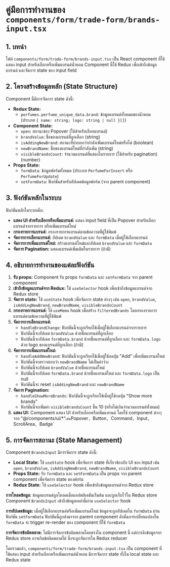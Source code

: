 # คู่มือการทำงานของ `components/form/trade-form/brands-input.tsx`

## 1. บทนำ

ไฟล์ `components/form/trade-form/brands-input.tsx` เป็น React component ที่ใช้แสดง input สำหรับเลือกหรือเพิ่มแบรนด์น้ำหอม Component นี้ใช้ Redux เพื่อเข้าถึงข้อมูลแบรนด์ และจัดการ state ของ input field

## 2. โครงสร้างข้อมูลหลัก (State Structure)

Component นี้มีการจัดการ state ดังนี้:

*   **Redux State:**
    *   `perfumes.perfume_unique_data.brand`: ข้อมูลแบรนด์ทั้งหมดของน้ำหอม (ประเภท `{ name: string; logo: string | null }[]`)
*   **Component State:**
    *   `open`: สถานะของ Popover (ใช้สำหรับเลือกแบรนด์)
    *   `brandValue`: ชื่อของแบรนด์ที่ถูกเลือก (string)
    *   `isAddingNewBrand`: สถานะที่บ่งบอกว่ากำลังเพิ่มแบรนด์ใหม่หรือไม่ (boolean)
    *   `newBrandName`: ชื่อของแบรนด์ใหม่ที่กำลังเพิ่ม (string)
    *   `visibleBrandsCount`: จำนวนแบรนด์ที่แสดงในรายการ (ใช้สำหรับ pagination) (number)
*   **Props State:**
    *   `formData`: ข้อมูลฟอร์มทั้งหมด (ประเภท `PerfumeForInsert` หรือ `PerfumeForUpdate`)
    *   `setFormData`: ฟังก์ชันสำหรับอัปเดตข้อมูลฟอร์ม (จาก parent component)

## 3. ฟังก์ชันหลักในระบบ

ฟังก์ชันหลักในระบบคือ:

*   **แสดง UI สำหรับเลือกหรือเพิ่มแบรนด์:** แสดง input field ที่เป็น Popover สำหรับเลือกแบรนด์จากรายการ หรือเพิ่มแบรนด์ใหม่
*   **กรองรายการแบรนด์:** กรองรายการแบรนด์ตามข้อความที่ผู้ใช้พิมพ์
*   **จัดการการเลือกแบรนด์:** อัปเดต `brandValue` และ `formData` เมื่อผู้ใช้เลือกแบรนด์
*   **จัดการการเพิ่มแบรนด์ใหม่:** สร้างแบรนด์ใหม่และอัปเดต `brandValue` และ `formData`
*   **จัดการ Pagination:** แสดงแบรนด์เพิ่มเติมในรายการ (ถ้ามี)

## 4. อธิบายการทำงานของแต่ละฟังก์ชัน

1.  **รับ props:** Component รับ props `formData` และ `setFormData` จาก parent component
2.  **เข้าถึงข้อมูลแบรนด์จาก Redux:** ใช้ `useSelector` hook เพื่อเข้าถึงข้อมูลแบรนด์จาก Redux store
3.  **จัดการ state:** ใช้ `useState` hook เพื่อจัดการ state ต่างๆ เช่น `open`, `brandValue`, `isAddingNewBrand`, `newBrandName`, `visibleBrandsCount`
4.  **กรองรายการแบรนด์:** ใช้ `useMemo` hook เพื่อสร้าง `filteredBrands` โดยกรองรายการแบรนด์ตามข้อความที่ผู้ใช้พิมพ์
5.  **จัดการการเลือกแบรนด์:**
    *   `handleBrandChange`: ฟังก์ชันนี้จะถูกเรียกใช้เมื่อผู้ใช้เลือกแบรนด์จากรายการ
    *   ฟังก์ชันนี้จะอัปเดต `brandValue` ด้วยชื่อแบรนด์ที่ถูกเลือก
    *   ฟังก์ชันนี้จะอัปเดต `formData.brand` ด้วยชื่อแบรนด์ที่ถูกเลือก และ `formData.logo` ด้วย logo ของแบรนด์ที่ถูกเลือก (ถ้ามี)
6.  **จัดการการเพิ่มแบรนด์ใหม่:**
    *   `handleAddNewBrand`: ฟังก์ชันนี้จะถูกเรียกใช้เมื่อผู้ใช้กดปุ่ม "Add" เพื่อเพิ่มแบรนด์ใหม่
    *   ฟังก์ชันนี้จะตรวจสอบว่า `newBrandName` ไม่เป็นค่าว่าง
    *   ฟังก์ชันนี้จะอัปเดต `brandValue` ด้วยชื่อแบรนด์ใหม่
    *   ฟังก์ชันนี้จะอัปเดต `formData.brand` ด้วยชื่อแบรนด์ใหม่ และ `formData.logo` เป็น null
    *   ฟังก์ชันนี้จะ reset `isAddingNewBrand` และ `newBrandName`
7.  **จัดการ Pagination:**
    *   `handleShowMoreBrands`: ฟังก์ชันนี้จะถูกเรียกใช้เมื่อผู้ใช้กดปุ่ม "Show more brands"
    *   ฟังก์ชันนี้จะเพิ่มค่า `visibleBrandsCount` ขึ้น 10 (หรือไม่เกินจำนวนแบรนด์ทั้งหมด)
8.  **แสดง UI:** Component แสดง UI สำหรับเลือกหรือเพิ่มแบรนด์ โดยใช้ component ต่างๆ จาก "@/components/ui/\*"` เช่น `Popover`, `Button`, `Command`, `Input`, `ScrollArea`, `Badge`

## 5. การจัดการสถานะ (State Management)

Component `BrandsInput` มีการจัดการ state ดังนี้:

*   **Local State:** ใช้ `useState` hook เพื่อจัดการ state ที่เกี่ยวข้องกับ UI ของ input เช่น `open`, `brandValue`, `isAddingNewBrand`, `newBrandName`, `visibleBrandsCount`
*   **Props State:** รับ `formData` และ `setFormData` เป็น props จาก parent component เพื่อจัดการ state ของฟอร์ม
*   **Redux State:** ใช้ `useSelector` hook เพื่อเข้าถึงข้อมูลแบรนด์จาก Redux store

**การโหลดข้อมูล:** ข้อมูลแบรนด์ถูกโหลดเมื่อแอปพลิเคชันเริ่มต้น และถูกเก็บไว้ใน Redux store Component `BrandsInput` เข้าถึงข้อมูลเหล่านี้ผ่าน `useSelector` hook

**การอัปเดตข้อมูล:** เมื่อผู้ใช้เลือกแบรนด์หรือเพิ่มแบรนด์ใหม่ ข้อมูลจะถูกอัปเดตใน `formData` ผ่านฟังก์ชัน `setFormData` ฟังก์ชันนี้ถูกส่งมาจาก parent component ดังนั้นการเปลี่ยนแปลงใน `formData` จะ trigger re-render ของ component ที่ใช้ `formData`

**การจัดการข้อผิดพลาด:** ไม่มีการจัดการข้อผิดพลาดโดยตรงใน component นี้ แต่การดึงข้อมูลจาก Redux store อาจเกิดข้อผิดพลาดได้ ซึ่งจะถูกจัดการใน Redux reducer

โดยรวมแล้ว, `components/form/trade-form/brands-input.tsx` เป็น component ที่ใช้แสดง input สำหรับเลือกหรือเพิ่มแบรนด์น้ำหอม มีการจัดการ state ทั้งใน local state และ Redux state
